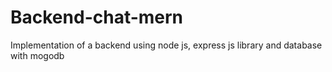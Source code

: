 # Backend-chat-mern
Implementation of a backend using node js, express js library and database with mogodb
